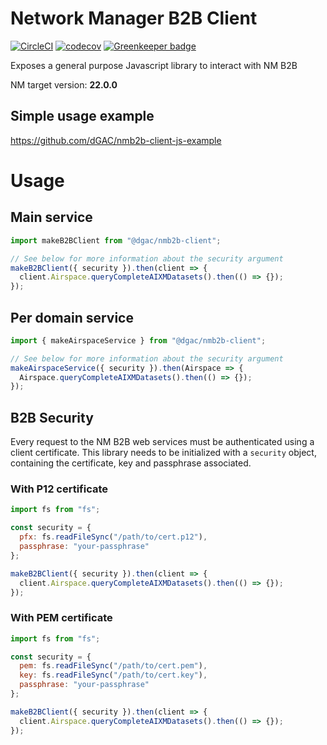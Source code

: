# Network Manager B2B Client

[![CircleCI](https://circleci.com/gh/DGAC/nmb2b-client-js/tree/master.svg?style=svg)](https://circleci.com/gh/DGAC/nmb2b-client-js/tree/master)
[![codecov](https://codecov.io/gh/DGAC/nmb2b-client-js/branch/master/graph/badge.svg)](https://codecov.io/gh/DGAC/nmb2b-client-js) [![Greenkeeper badge](https://badges.greenkeeper.io/DGAC/nmb2b-client-js.svg)](https://greenkeeper.io/)

Exposes a general purpose Javascript library to interact with NM B2B

NM target version: **22.0.0**

## Simple usage example

https://github.com/dGAC/nmb2b-client-js-example

# Usage

## Main service

```javascript
import makeB2BClient from "@dgac/nmb2b-client";

// See below for more information about the security argument
makeB2BClient({ security }).then(client => {
  client.Airspace.queryCompleteAIXMDatasets().then(() => {});
});
```

## Per domain service

```javascript
import { makeAirspaceService } from "@dgac/nmb2b-client";

// See below for more information about the security argument
makeAirspaceService({ security }).then(Airspace => {
  Airspace.queryCompleteAIXMDatasets().then(() => {});
});
```

## B2B Security

Every request to the NM B2B web services must be authenticated using a client certificate. This library needs to be initialized with a `security` object, containing the certificate, key and passphrase associated.

### With P12 certificate

```javascript
import fs from "fs";

const security = {
  pfx: fs.readFileSync("/path/to/cert.p12"),
  passphrase: "your-passphrase"
};

makeB2BClient({ security }).then(client => {
  client.Airspace.queryCompleteAIXMDatasets().then(() => {});
});
```

### With PEM certificate

```javascript
import fs from "fs";

const security = {
  pem: fs.readFileSync("/path/to/cert.pem"),
  key: fs.readFileSync("/path/to/cert.key"),
  passphrase: "your-passphrase"
};

makeB2BClient({ security }).then(client => {
  client.Airspace.queryCompleteAIXMDatasets().then(() => {});
});
```
